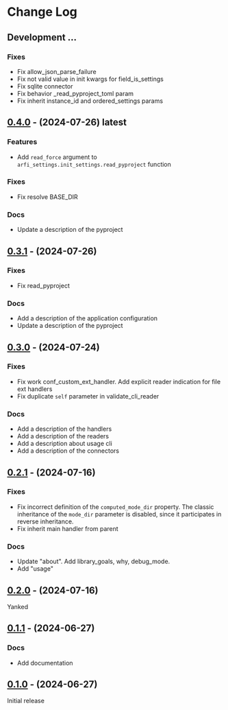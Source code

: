 # Change Log


## Development ...

### Fixes

- Fix allow_json_parse_failure
- Fix not valid value in init kwargs for field_is_settings
- Fix sqlite connector
- Fix behavior _read_pyproject_toml param
- Fix inherit instance_id and ordered_settings params


## [0.4.0] - (2024-07-26) latest

### Features

- Add `read_force` argument to `arfi_settings.init_settings.read_pyproject` function

### Fixes

- Fix resolve BASE_DIR

### Docs

- Update a description of the pyproject


## [0.3.1] - (2024-07-26)

### Fixes

- Fix read_pyproject


### Docs

- Add a description of the application configuration
- Update a description of the pyproject


## [0.3.0] - (2024-07-24)

### Fixes

- Fix work conf_custom_ext_handler. Add explicit reader indication for file ext handlers
- Fix duplicate `self` parameter in validate_cli_reader


### Docs

- Add a description of the handlers
- Add a description of the readers
- Add a description about usage cli
- Add a description of the connectors


## [0.2.1] - (2024-07-16)

### Fixes

- Fix incorrect definition of the `computed_mode_dir` property. The classic inheritance of the `mode_dir` parameter is disabled, since it participates in reverse inheritance.
- Fix inherit main handler from parent


### Docs

- Update "about". Add library_goals, why, debug_mode.
- Add "usage"


## [0.2.0] - (2024-07-16)

Yanked


## [0.1.1] - (2024-06-27)

### Docs

- Add documentation


## [0.1.0] - (2024-06-27)

Initial release

[0.1.0]: https://github.com/py-art/arfi-settings/releases/tag/0.1.0
[0.1.1]: https://github.com/py-art/arfi-settings/releases/tag/0.1.1
[0.2.0]: https://github.com/py-art/arfi-settings/releases/tag/0.2.0
[0.2.1]: https://github.com/py-art/arfi-settings/releases/tag/0.2.1
[0.3.0]: https://github.com/py-art/arfi-settings/releases/tag/0.3.0
[0.3.1]: https://github.com/py-art/arfi-settings/releases/tag/0.3.1
[0.4.0]: https://github.com/py-art/arfi-settings/releases/tag/0.4.0

